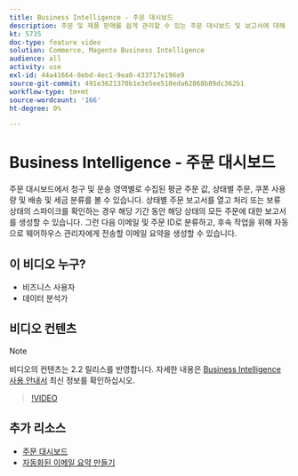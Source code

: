 ```yaml
---
title: Business Intelligence - 주문 대시보드
description: 주문 및 제품 판매를 쉽게 관리할 수 있는 주문 대시보드 및 보고서에 대해 알아봅니다.
kt: 5735
doc-type: feature video
solution: Commerce, Magento Business Intelligence
audience: all
activity: use
exl-id: 44a41664-8ebd-4ec1-9ea0-433717e196e9
source-git-commit: 491e3621370b1e3e5ee510eda62868b89dc362b1
workflow-type: tm+mt
source-wordcount: '166'
ht-degree: 0%

---
```


# Business Intelligence - 주문 대시보드

주문 대시보드에서 청구 및 운송 영역별로 수집된 평균 주문 값, 상태별 주문, 쿠폰 사용량 및 배송 및 세금 분류를 볼 수 있습니다. 상태별 주문 보고서를 열고 처리 또는 보류 상태의 스파이크를 확인하는 경우 해당 기간 동안 해당 상태의 모든 주문에 대한 보고서를 생성할 수 있습니다. 그런 다음 이메일 및 주문 ID로 분류하고, 후속 작업을 위해 자동으로 웨어하우스 관리자에게 전송할 이메일 요약을 생성할 수 있습니다.


## 이 비디오 누구?

- 비즈니스 사용자
- 데이터 분석가

## 비디오 컨텐츠

>[!NOTE]
>
>비디오의 컨텐츠는 2.2 릴리스를 반영합니다. 자세한 내용은 [Business Intelligence 사용 안내서](https://docs.magento.com/mbi/) 최신 정보를 확인하십시오.

>[!VIDEO](https://video.tv.adobe.com/v/35989?quality=12&learn=on)

## 추가 리소스

- [주문 대시보드](https://docs.magento.com/mbi/data-user/dashboards/dashboards-pro.html#orders)
- [자동화된 이메일 요약 만들기](https://docs.magento.com/mbi/data-user/export-data/email-summaries.html)
